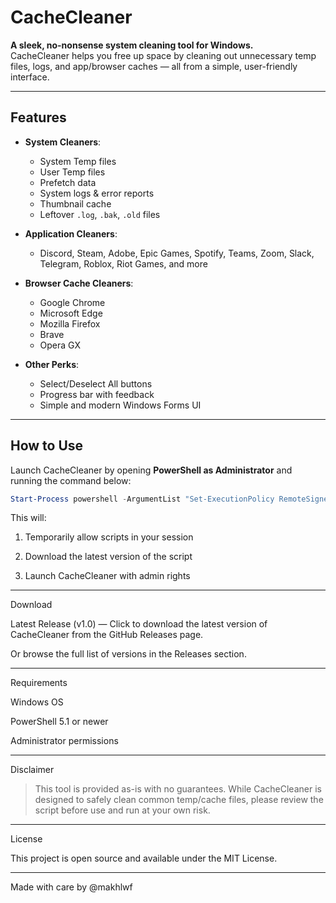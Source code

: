 

# CacheCleaner

**A sleek, no-nonsense system cleaning tool for Windows.**  
CacheCleaner helps you free up space by cleaning out unnecessary temp files, logs, and app/browser caches — all from a simple, user-friendly interface.

---

## Features

- **System Cleaners**:
  - System Temp files
  - User Temp files
  - Prefetch data
  - System logs & error reports
  - Thumbnail cache
  - Leftover `.log`, `.bak`, `.old` files

- **Application Cleaners**:
  - Discord, Steam, Adobe, Epic Games, Spotify, Teams, Zoom, Slack, Telegram, Roblox, Riot Games, and more

- **Browser Cache Cleaners**:
  - Google Chrome
  - Microsoft Edge
  - Mozilla Firefox
  - Brave
  - Opera GX

- **Other Perks**:
  - Select/Deselect All buttons
  - Progress bar with feedback
  - Simple and modern Windows Forms UI

---

## How to Use

Launch CacheCleaner by opening **PowerShell as Administrator** and running the command below:

```powershell
Start-Process powershell -ArgumentList "Set-ExecutionPolicy RemoteSigned -Scope Process -Force; Invoke-WebRequest -Uri 'https://raw.githubusercontent.com/makhlwf/cache_cleaner/refs/heads/main/cache_cleaner_by_makhlwf.ps1' -OutFile 'cache_cleaner.ps1'; .\cache_cleaner.ps1" -Verb RunAs
```
This will:

1. Temporarily allow scripts in your session


2. Download the latest version of the script


3. Launch CacheCleaner with admin rights




---

Download

Latest Release (v1.0) — Click to download the latest version of CacheCleaner from the GitHub Releases page.

Or browse the full list of versions in the Releases section.


---

Requirements

Windows OS

PowerShell 5.1 or newer

Administrator permissions



---

Disclaimer

> This tool is provided as-is with no guarantees. While CacheCleaner is designed to safely clean common temp/cache files, please review the script before use and run at your own risk.




---

License

This project is open source and available under the MIT License.


---

Made with care by @makhlwf
